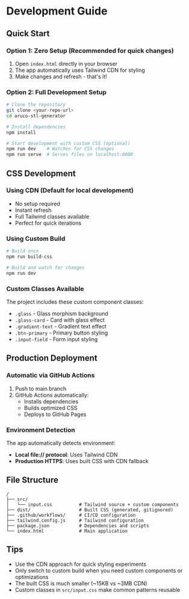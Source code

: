 # Development Guide

## Quick Start

### Option 1: Zero Setup (Recommended for quick changes)

1. Open `index.html` directly in your browser
2. The app automatically uses Tailwind CDN for styling
3. Make changes and refresh - that's it!

### Option 2: Full Development Setup

```bash
# Clone the repository
git clone <your-repo-url>
cd aruco-stl-generator

# Install dependencies
npm install

# Start development with custom CSS (optional)
npm run dev    # Watches for CSS changes
npm run serve  # Serves files on localhost:8000
```

## CSS Development

### Using CDN (Default for local development)

- No setup required
- Instant refresh
- Full Tailwind classes available
- Perfect for quick iterations

### Using Custom Build

```bash
# Build once
npm run build-css

# Build and watch for changes
npm run dev
```

### Custom Classes Available

The project includes these custom component classes:

- `.glass` - Glass morphism background
- `.glass-card` - Card with glass effect
- `.gradient-text` - Gradient text effect
- `.btn-primary` - Primary button styling
- `.input-field` - Form input styling

## Production Deployment

### Automatic via GitHub Actions

1. Push to main branch
2. GitHub Actions automatically:
   - Installs dependencies
   - Builds optimized CSS
   - Deploys to GitHub Pages

### Environment Detection

The app automatically detects environment:

- **Local file:// protocol**: Uses Tailwind CDN
- **Production HTTPS**: Uses built CSS with CDN fallback

## File Structure

```
/
├── src/
│   └── input.css          # Tailwind source + custom components
├── dist/                  # Built CSS (generated, gitignored)
├── .github/workflows/     # CI/CD configuration
├── tailwind.config.js     # Tailwind configuration
├── package.json           # Dependencies and scripts
└── index.html             # Main application
```

## Tips

- Use the CDN approach for quick styling experiments
- Only switch to custom build when you need custom components or optimizations
- The built CSS is much smaller (~15KB vs ~3MB CDN)
- Custom classes in `src/input.css` make common patterns reusable
